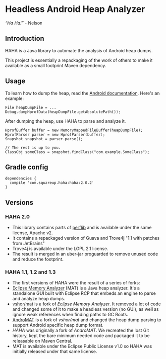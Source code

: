 # Headless Android Heap Analyzer

*“Ha Ha!”* - Nelson


## Introduction

HAHA is a Java library to automate the analysis of Android heap dumps.

This project is essentially a repackaging of the work of others to make it available as a small footprint Maven dependency.

## Usage

To learn how to dump the heap, read the [Android documentation](https://developer.android.com/tools/debugging/debugging-memory.html#HeapDump). Here's an example:

```
File heapDumpFile = ...
Debug.dumpHprofData(heapDumpFile.getAbsolutePath());
```

After dumping the heap, use HAHA to parse and analyze it.

```
HprofBuffer buffer = new MemoryMappedFileBuffer(heapDumpFile);
HprofParser parser = new HprofParser(buffer);
Snapshot snapshot = parser.parse();

// The rest is up to you.
ClassObj someClass = snapshot.findClass("com.example.SomeClass");
```

## Gradle config

```
dependencies {
  compile 'com.squareup.haha:haha:2.0.2'
}
```

## Versions

### HAHA 2.0

* This library contains parts of [perflib](https://android.googlesource.com/platform/tools/base/+/studio-master-dev/perflib) and is available under the same license, Apache v2.
* It contains a repackaged version of Guava and Trove4j "1.1 with patches from JetBrains"
* Trove4j is available under the LGPL 2.1 license.
* The result is merged in an uber-jar proguarded to remove unused code and reduce the footprint.

### HAHA 1.1, 1.2 and 1.3

* The first versions of HAHA were the result of a series of forks:
* [Eclipse Memory Analyzer](https://eclipse.org/mat) (MAT) is a Java heap analyzer. It's a standalone GUI built with Eclipse RCP that embeds an engine to parse and analyze heap dumps.
* [vshor/mat](https://bitbucket.org/vshor/mat) is a fork of *Eclipse Memory Analyzer*. It removed a lot of code and changed some of it to make a headless version (no GUI), as well as ignore weak references when finding paths to GC Roots.
* [AndroMAT](https://bitbucket.org/joebowbeer/andromat/overview) is a fork of *vshor/mat* and changed the heap dump parsing to support Android specific heap dump format.
* *HAHA* was originally a fork of *AndroMAT*. We recreated the lost Git history, kept the bare minimum needed code and packaged it to be releasable on Maven Central.
* MAT is available under the Eclipse Public License v1.0 so HAHA was initially released under that same license.
